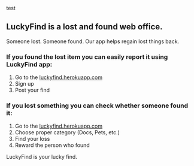 test
## LuckyFind is a lost and found web office.

Someone lost. Someone found. Our app helps regain lost things back.

### If you found the lost item you can easily report it using LuckyFind app:

1. Go to the [luckyfind.herokuapp.com](luckyfind.herokuapp.com)
2. Sign up
3. Post your find

### If you lost something you can check whether someone found it:
1. Go to the [luckyfind.herokuapp.com](luckyfind.herokuapp.com)
2. Choose proper category (Docs, Pets, etc.)
3. Find your loss
4. Reward the person who found

LuckyFind is your lucky find. 
